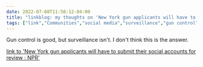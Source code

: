 ---date: 2022-07-08T11:50:12-04:00title: "linkblog: my thoughts on 'New York gun applicants will have to submit their social accounts for review : NPR'"tags: ["link","Communities","social media","surveillance","gun control"]---Gun control is good, but surveillance isn't. I don't think this is the answer. [link to 'New York gun applicants will have to submit their social accounts for review : NPR'](https://www.npr.org/2022/07/08/1110477445/gun-applicants-social-media-accounts-new-york)